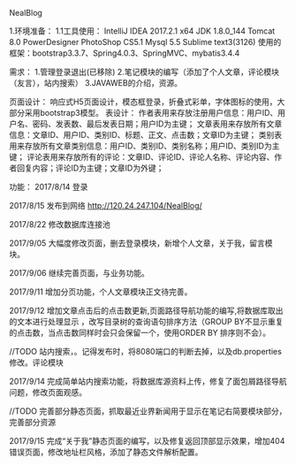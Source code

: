 NealBlog

1.环境准备：
1.1工具使用：
IntelliJ IDEA 2017.2.1 x64
JDK 1.8.0_144
Tomcat 8.0
PowerDesigner
PhotoShop CS5.1
Mysql 5.5 
Sublime text3(3126)
使用的框架：bootstrap3.3.7、Spring4.0.3、SpringMVC、mybatis3.4.4

需求：
1.管理登录退出(已移除)
2.笔记模块的编写（添加了个人文章，评论模块（友言），站内搜索）
3.JAVAWEB的介绍，资源。

页面设计：
响应式H5页面设计，模态框登录，折叠式彩单，字体图标的使用，大部分采用bootstrap3模型。
表设计：
作者表用来存放注册用户信息：用户ID、用户名、密码、发表数、最后发表日期；用户ID为主键；
文章表用来存放所有文章信息：文章ID、用户ID、类别ID、标题、正文、点击数；文章ID为主键；
类别表用来存放所有文章类别信息：用户ID、类别ID、类别名称；用户ID、类别ID为主键；
评论表用来存放所有的评论：文章ID、评论ID、评论人名称、评论内容、作者回复内容；评论ID为主键；文章ID为外键；

功能：
2017/8/14
登录

2017/8/15
发布到网络
http://120.24.247.104/NealBlog/

2017/8/22
修改数据库连接池

2017/9/05
大幅度修改页面，删去登录模块，新增个人文章，关于我，留言模块。

2017/9/06
继续完善页面，与业务功能。

2017/9/11
增加分页功能，个人文章模块正文待完善。

2017/9/12
增加文章点击后的点击数更新,页面路径导航功能的编写,将数据库取出的文本进行处理显示
，改写目录树的查询语句排序方法（GROUP BY不显示重复的点击数，当点击数同样时会只会保留一个，使用ORDER BY 排序则不会）。

//TODO 站内搜索，。记得发布时，将8080端口的判断去掉，以及db.properties修改。评论模块

2017/9/14
完成简单站内搜索功能，将数据库源资料上传，修复了面包屑路径导航问题，修改页面观感。

//TODO 完善部分静态页面，抓取最近业界新闻用于显示在笔记右简要模块部分，完善部分资源

2017/9/15
完成“关于我”静态页面的编写，以及修复返回顶部显示效果，增加404错误页面，修改地址栏风格，添加了静态文件解析配置。
